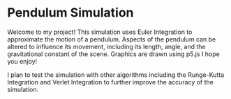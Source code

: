 # Pendulum Simulation
Welcome to my project! This simulation uses Euler Integration to approximate the motion of a pendulum.
Aspects of the pendulum can be altered to influence its movement, including its length, angle, and the gravitational constant of the scene.
Graphics are drawn using p5.js
I hope you enjoy!

I plan to test the simulation with other algorithms including the Runge-Kutta Integration and Verlet Integration to further improve the accuracy of the simulation.
